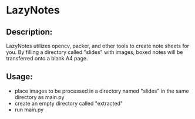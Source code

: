 # LazyNotes

## Description:
LazyNotes utilizes opencv, packer, and other tools to create note sheets
for you. By filling a directory called "slides" with images, boxed notes will
be transferred onto a blank A4 page.

## Usage:
- place images to be processed in a directory named "slides" in the same directory
  as main.py
- create an empty directory called "extracted"
- run main.py
